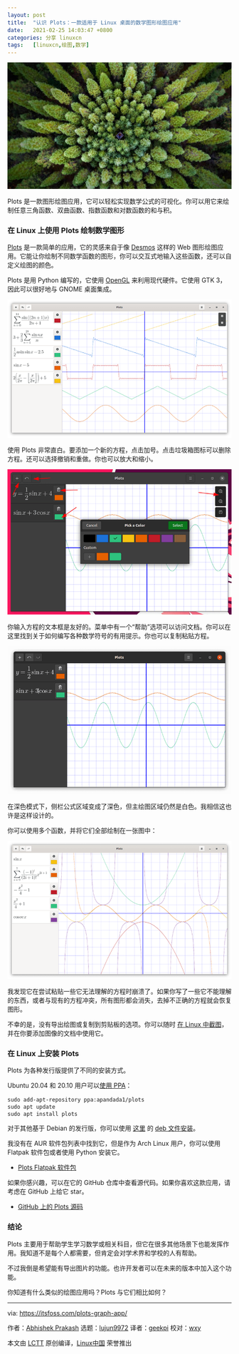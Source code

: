 ```yaml
---
layout: post
title:	"认识 Plots：一款适用于 Linux 桌面的数学图形绘图应用"
date:	2021-02-25 14:03:47 +0800 
categories:	分享 linuxcn 
tags:	[linuxcn,绘图,数学]
---
```



![](/Asserts/Images/album/202102/25/140338su2fju6016t5q2tz.jpg)


Plots 是一款图形绘图应用，它可以轻松实现数学公式的可视化。你可以用它来绘制任意三角函数、双曲函数、指数函数和对数函数的和与积。


### 在 Linux 上使用 Plots 绘制数学图形


[Plots](https://github.com/alexhuntley/Plots/) 是一款简单的应用，它的灵感来自于像 [Desmos](https://www.desmos.com/) 这样的 Web 图形绘图应用。它能让你绘制不同数学函数的图形，你可以交互式地输入这些函数，还可以自定义绘图的颜色。


Plots 是用 Python 编写的，它使用 [OpenGL](https://www.opengl.org/) 来利用现代硬件。它使用 GTK 3，因此可以很好地与 GNOME 桌面集成。


![](/Asserts/Images/album/202102/25/140348joyulfknyfxunzii.png)


使用 Plots 非常直白。要添加一个新的方程，点击加号。点击垃圾箱图标可以删除方程。还可以选择撤销和重做。你也可以放大和缩小。


![](/Asserts/Images/album/202102/25/140349s32i6rz3ck1fftss.png)


你输入方程的文本框是友好的。菜单中有一个“帮助”选项可以访问文档。你可以在这里找到关于如何编写各种数学符号的有用提示。你也可以复制粘贴方程。


![](/Asserts/Images/album/202102/25/140350j3z02l900e2cyh7a.png)


在深色模式下，侧栏公式区域变成了深色，但主绘图区域仍然是白色。我相信这也许是这样设计的。


你可以使用多个函数，并将它们全部绘制在一张图中：


![](/Asserts/Images/album/202102/25/140352s0jpsjyal3zhw999.png)


我发现它在尝试粘贴一些它无法理解的方程时崩溃了。如果你写了一些它不能理解的东西，或者与现有的方程冲突，所有图形都会消失，去掉不正确的方程就会恢复图形。


不幸的是，没有导出绘图或复制到剪贴板的选项。你可以随时 [在 Linux 中截图](https://itsfoss.com/take-screenshot-linux/)，并在你要添加图像的文档中使用它。


### 在 Linux 上安装 Plots


Plots 为各种发行版提供了不同的安装方式。


Ubuntu 20.04 和 20.10 用户可以[使用 PPA](https://itsfoss.com/ppa-guide/)：



```
sudo add-apt-repository ppa:apandada1/plots
sudo apt update
sudo apt install plots

```

对于其他基于 Debian 的发行版，你可以使用 [这里](https://launchpad.net/~apandada1/+archive/ubuntu/plots/+packages) 的 [deb 文件安装](https://itsfoss.com/install-deb-files-ubuntu/)。


我没有在 AUR 软件包列表中找到它，但是作为 Arch Linux 用户，你可以使用 Flatpak 软件包或者使用 Python 安装它。


* [Plots Flatpak 软件包](https://flathub.org/apps/details/com.github.alexhuntley.Plots)


如果你感兴趣，可以在它的 GitHub 仓库中查看源代码。如果你喜欢这款应用，请考虑在 GitHub 上给它 star。


* [GitHub 上的 Plots 源码](https://github.com/alexhuntley/Plots/)


### 结论


Plots 主要用于帮助学生学习数学或相关科目，但它在很多其他场景下也能发挥作用。我知道不是每个人都需要，但肯定会对学术界和学校的人有帮助。


不过我倒是希望能有导出图片的功能。也许开发者可以在未来的版本中加入这个功能。


你知道有什么类似的绘图应用吗？Plots 与它们相比如何？




---


via: <https://itsfoss.com/plots-graph-app/>


作者：[Abhishek Prakash](https://itsfoss.com/author/abhishek/) 选题：[lujun9972](https://github.com/lujun9972) 译者：[geekpi](https://github.com/geekpi) 校对：[wxy](https://github.com/wxy)


本文由 [LCTT](https://github.com/LCTT/TranslateProject) 原创编译，[Linux中国](https://linux.cn/) 荣誉推出
